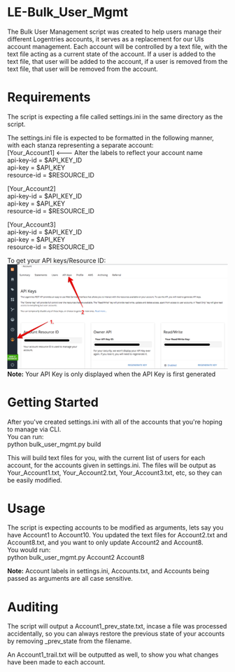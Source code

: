 # LE-Bulk_User_Mgmt

The Bulk User Management script was created to help users manage their different Logentries accounts, it serves as a replacement for our UIs account management. Each account will be controlled by a text file, with the text file acting as a current state of the account. If a user is added to the text file, that user will be added to the account, if a user is removed from the text file, that user will be removed from the account.  

Requirements
===================
The script is expecting a file called settings.ini in the same directory as the script.  

The settings.ini file is expected to be formatted in the following manner, with each stanza representing a separate account:  
[Your_Account1] <--- Alter the labels to reflect your account name   
api-key-id = $API_KEY_ID  
api-key = $API_KEY  
resource-id = $RESOURCE_ID  

[Your_Account2]    
api-key-id = $API_KEY_ID  
api-key = $API_KEY  
resource-id = $RESOURCE_ID  

[Your_Account3]  
api-key-id = $API_KEY_ID  
api-key = $API_KEY  
resource-id = $RESOURCE_ID    

To get your API keys/Resource ID:
![Screenshot](https://github.com/alam-r7/LE-Bulk_User_Mgmt/blob/master/doc/Step%201%20-%20Getting%20API%20Keys.png?raw=true)
**Note:** Your API Key is only displayed when the API Key is first generated

Getting Started
==================================
After you've created settings.ini with all of the accounts that you're hoping to manage via CLI.  
You can run:  
python bulk_user_mgmt.py build

This will build text files for you, with the current list of users for each account, for the accounts given in settings.ini.
The files will be output as Your_Account1.txt, Your_Account2.txt, Your_Account3.txt, etc, so they can be easily modified. 

Usage
===========================================
The script is expecting accounts to be modified as arguments, lets say you have Account1 to Account10. 
You updated the text files for Account2.txt and Account8.txt, and you want to only update Account2 and Account8.    
You would run:  
python bulk_user_mgmt.py Account2 Account8  
  
**Note:** Account labels in settings.ini, Accounts.txt, and Accounts being passed as arguments are all case sensitive.  

Auditing
============================================
The script will output a Account1_prev_state.txt, incase a file was processed accidentally, so you can always restore the previous state of your accounts by removing \_prev_state from the filename.  
  
An Account1_trail.txt will be outputted as well, to show you what changes have been made to each account.  
